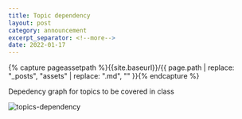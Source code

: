 ```yaml
---
title: Topic dependency
layout: post
category: announcement
excerpt_separator: <!--more-->
date: 2022-01-17
---
```

{% capture pageassetpath %}{{site.baseurl}}/{{ page.path | replace: "_posts", "assets" | replace: ".md", "" }}{% endcapture %}

Depedency graph for topics to be covered in class
<!--more-->

![topics-dependency]({{pageassetpath}}/topics-dependency.svg)

